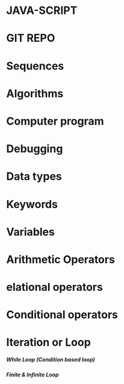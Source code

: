 # JAVA-SCRIPT
# GIT REPO
# Sequences 
# Algorithms
# Computer program
# Debugging
# Data types
# Keywords
# Variables
# Arithmetic Operators
# elational operators
# Conditional operators
# Iteration or Loop
##### While Loop (Condition based loop)
##### Finite & Infinite Loop
